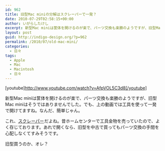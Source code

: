 ```yaml
---
id: 962
title: 旧型Mac miniの分解はスクレーパーで一発？
date: 2010-07-29T02:58:15+00:00
author: いがらしたけし
excerpt: 新型Mac miniは筐体を開けるのが楽で、パーツ交換も楽勝のようですが、旧型Mac miniはそうではありませんでした。でも、上の動画では工具を使って一発で開けてますね。
layout: post
guid: http://indigo-design.org/?p=962
permalink: /2010/07/old-mac-mini/
categories:
  - 日々
tags:
  - Apple
  - Mac
  - Macintosh
  - 日々
---
```

[youtube]http://www.youtube.com/watch?v=AfpVOL5C3d8[/youtube]

新型Mac miniは筐体を開けるのが楽で、パーツ交換も楽勝のようですが、旧型Mac miniはそうではありませんでした。でも、上の動画では工具を使って一発で開けてますね。なんだ、簡単じゃん。

これ、<a href="http://www.amazon.co.jp/gp/product/B000AQOEYC?ie=UTF8&tag=kamiigusajiko-22&linkCode=as2&camp=247&creative=7399&creativeASIN=B000AQOEYC">スクレーパー</a><img src="http://www.assoc-amazon.jp/e/ir?t=kamiigusajiko-22&l=as2&o=9&a=B000AQOEYC" width="1" height="1" border="0" alt="" style="border:none !important; margin:0px !important; padding:0px !important;" />だよね。昔ホームセンターで工具金物を売っていたので、よく存じております。あれで開くなら、旧型を中古で買ってもパーツ交換の手間を心配しなくてすみそうです。

旧型買うのか、オレ？